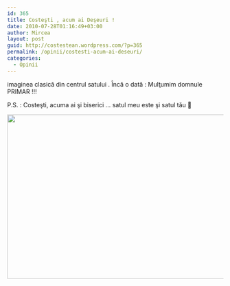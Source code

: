 ```yaml
---
id: 365
title: Costeşti , acum ai Deşeuri !
date: 2010-07-28T01:16:49+03:00
author: Mircea
layout: post
guid: http://costestean.wordpress.com/?p=365
permalink: /opinii/costesti-acum-ai-deseuri/
categories:
  - Opinii
---
```

imaginea clasică din centrul satului . Încă o dată : Mulţumim domnule PRIMAR !!!

P.S. : Costeşti, acuma ai şi biserici &#8230; satul meu este şi satul tău 🙂<!--more-->

<a href="http://costestean.wordpress.com/2010/07/28/costesti-acum-ai-deseuri/image193/" rel="attachment wp-att-366"><img class="aligncenter size-full wp-image-366" title="Image193" src="http://costestean.files.wordpress.com/2010/07/image193.jpg" alt="" width="510" height="382" srcset="http://costestitv.ddev.local/wp-content/uploads/2010/07/image193.jpg 640w, http://costestitv.ddev.local/wp-content/uploads/2010/07/image193-300x225.jpg 300w, http://costestitv.ddev.local/wp-content/uploads/2010/07/image193-624x468.jpg 624w" sizes="(max-width: 510px) 100vw, 510px" /></a>

&nbsp;

&nbsp;